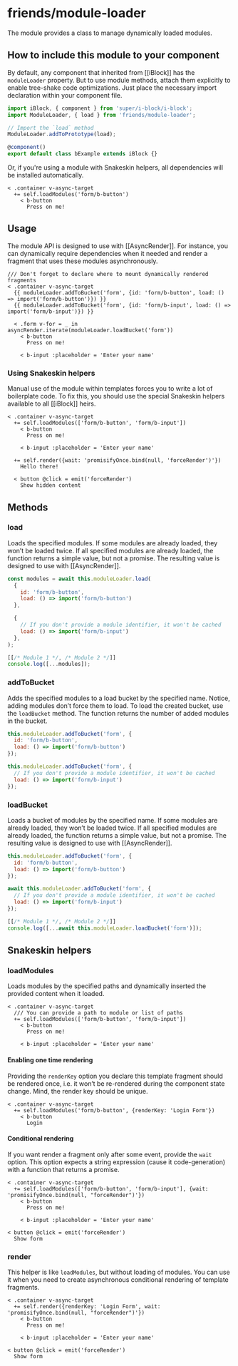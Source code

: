 # friends/module-loader

The module provides a class to manage dynamically loaded modules.

## How to include this module to your component

By default, any component that inherited from [[iBlock]] has the `moduleLoader` property.
But to use module methods, attach them explicitly to enable tree-shake code optimizations.
Just place the necessary import declaration within your component file.

```typescript
import iBlock, { component } from 'super/i-block/i-block';
import ModuleLoader, { load } from 'friends/module-loader';

// Import the `load` method
ModuleLoader.addToPrototype(load);

@component()
export default class bExample extends iBlock {}
```

Or, if you're using a module with Snakeskin helpers, all dependencies will be installed automatically.

```
< .container v-async-target
  += self.loadModules('form/b-button')
    < b-button
      Press on me!
```

## Usage

The module API is designed to use with [[AsyncRender]].
For instance, you can dynamically require dependencies when it needed and render a fragment that uses these modules asynchronously.

```
/// Don't forget to declare where to mount dynamically rendered fragments
< .container v-async-target
  {{ moduleLoader.addToBucket('form', {id: 'form/b-button', load: () => import('form/b-button')}) }}
  {{ moduleLoader.addToBucket('form', {id: 'form/b-input', load: () => import('form/b-input')}) }}

  < .form v-for = _ in asyncRender.iterate(moduleLoader.loadBucket('form'))
    < b-button
      Press on me!

    < b-input :placeholder = 'Enter your name'
```

### Using Snakeskin helpers

Manual use of the module within templates forces you to write a lot of boilerplate code.
To fix this, you should use the special Snakeskin helpers available to all [[iBlock]] heirs.

```
< .container v-async-target
  += self.loadModules(['form/b-button', 'form/b-input'])
    < b-button
      Press on me!

    < b-input :placeholder = 'Enter your name'

  += self.render({wait: 'promisifyOnce.bind(null, 'forceRender')'})
    Hello there!

  < button @click = emit('forceRender')
    Show hidden content
```

## Methods

### load

Loads the specified modules.
If some modules are already loaded, they won’t be loaded twice.
If all specified modules are already loaded, the function returns a simple value, but not a promise.
The resulting value is designed to use with [[AsyncRender]].

```js
const modules = await this.moduleLoader.load(
  {
    id: 'form/b-button',
    load: () => import('form/b-button')
  },

  {
    // If you don't provide a module identifier, it won't be cached
    load: () => import('form/b-input')
  },
);

[[/* Module 1 */, /* Module 2 */]]
console.log([...modules]);
```

### addToBucket

Adds the specified modules to a load bucket by the specified name.
Notice, adding modules don’t force them to load. To load the created bucket, use the `loadBucket` method.
The function returns the number of added modules in the bucket.

```js
this.moduleLoader.addToBucket('form', {
  id: 'form/b-button',
  load: () => import('form/b-button')
});

this.moduleLoader.addToBucket('form', {
  // If you don't provide a module identifier, it won't be cached
  load: () => import('form/b-input')
});
```

### loadBucket

Loads a bucket of modules by the specified name.
If some modules are already loaded, they won’t be loaded twice.
If all specified modules are already loaded, the function returns a simple value, but not a promise.
The resulting value is designed to use with [[AsyncRender]].

```js
this.moduleLoader.addToBucket('form', {
  id: 'form/b-button',
  load: () => import('form/b-button')
});

await this.moduleLoader.addToBucket('form', {
  // If you don't provide a module identifier, it won't be cached
  load: () => import('form/b-input')
});

[[/* Module 1 */, /* Module 2 */]]
console.log([...await this.moduleLoader.loadBucket('form')]);
```

## Snakeskin helpers

### loadModules

Loads modules by the specified paths and dynamically inserted the provided content when it loaded.

```
< .container v-async-target
  /// You can provide a path to module or list of paths
  += self.loadModules(['form/b-button', 'form/b-input'])
    < b-button
      Press on me!

    < b-input :placeholder = 'Enter your name'
```

#### Enabling one time rendering

Providing the `renderKey` option you declare this template fragment should be rendered once,
i.e. it won’t be re-rendered during the component state change. Mind, the render key should be unique.

```
< .container v-async-target
  += self.loadModules('form/b-button', {renderKey: 'Login Form'})
    < b-button
      Login
```

#### Conditional rendering

If you want render a fragment only after some event, provide the `wait` option.
This option expects a string expression (cause it code-generation) with a function that returns a promise.

```
< .container v-async-target
  += self.loadModules(['form/b-button', 'form/b-input'], {wait: 'promisifyOnce.bind(null, "forceRender")'})
    < b-button
      Press on me!

    < b-input :placeholder = 'Enter your name'

< button @click = emit('forceRender')
  Show form
```

### render

This helper is like `loadModules`, but without loading of modules.
You can use it when you need to create asynchronous conditional rendering of template fragments.

```
< .container v-async-target
  += self.render({renderKey: 'Login Form', wait: 'promisifyOnce.bind(null, "forceRender")'})
    < b-button
      Press on me!

    < b-input :placeholder = 'Enter your name'

< button @click = emit('forceRender')
  Show form
```
